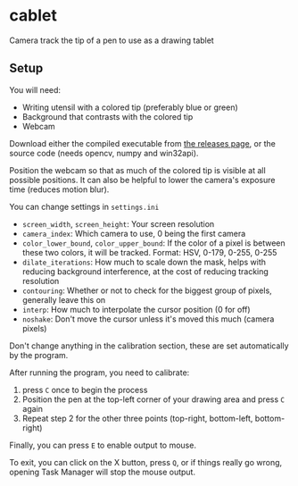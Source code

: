 # cablet
Camera track the tip of a pen to use as a drawing tablet

## Setup

You will need:

* Writing utensil with a colored tip (preferably blue or green)
* Background that contrasts with the colored tip
* Webcam

Download either the compiled executable from [the releases page](https://github.com/notewio/cablet/releases/tag/release), or the source code (needs opencv, numpy and win32api).

Position the webcam so that as much of the colored tip is visible at all possible positions. It can also be helpful to lower the camera's exposure time (reduces motion blur).

You can change settings in `settings.ini`

* `screen_width`, `screen_height`: Your screen resolution
* `camera_index`: Which camera to use, 0 being the first camera
* `color_lower_bound`, `color_upper_bound`: If the color of a pixel is between these two colors, it will be tracked. Format: HSV, 0-179, 0-255, 0-255
* `dilate_iterations`: How much to scale down the mask, helps with reducing background interference, at the cost of reducing tracking resolution
* `contouring`: Whether or not to check for the biggest group of pixels, generally leave this on
* `interp`: How much to interpolate the cursor position (0 for off)
* `noshake`: Don't move the cursor unless it's moved this much (camera pixels)

Don't change anything in the calibration section, these are set automatically by the program.

After running the program, you need to calibrate:

1. press `C` once to begin the process
2. Position the pen at the top-left corner of your drawing area and press `C` again
3. Repeat step 2 for the other three points (top-right, bottom-left, bottom-right)

Finally, you can press `E` to enable output to mouse.

To exit, you can click on the X button, press `Q`, or if things really go wrong, opening Task Manager will stop the mouse output.
